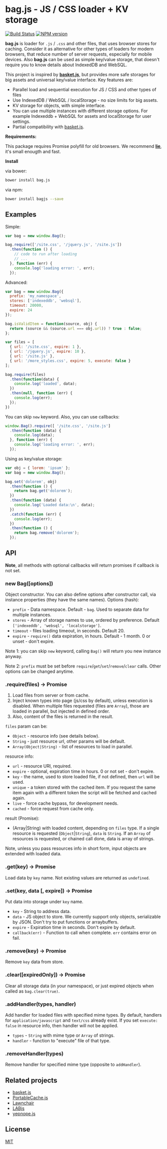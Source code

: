 bag.js - JS / CSS loader + KV storage
=====================================

[![Build Status](https://travis-ci.org/nodeca/bag.js.svg?branch=master)](https://travis-ci.org/nodeca/bag.js)
[![NPM version](https://img.shields.io/npm/v/bagjs.svg?style=flat)](https://www.npmjs.org/package/bagjs)

__bag.js__ is loader for `.js` / `.css` and other files, that uses browser
stores for caching. Consider it as alternative for other types of loaders for
modern browsers, that reduce number of server requests, especially for mobile
devices. Also __bag.js__  can be used as simple key/value storage, that doesn't
require you to know details about IndexedDB and WebSQL.

This project is inspired by __[basket.js](http://addyosmani.github.io/basket.js/)__,
but provides more safe storages for big assets and universal key/value interface.
Key features are:

- Parallel load and sequential execution for JS / CSS and other types of files
- Use IndexedDB / WebSQL / localStorage - no size limits for big assets.
- KV storage for objects, with simple interface.
- You can use multiple instances with different storage options. For example
  Indexeddb + WebSQL for assets and localStorage for user settings.
- Partial compatibility with [basket.js](http://addyosmani.github.io/basket.js/).

__Requirements:__

This package requires Promise polyfill for old browsers. We recommend
__[lie](https://github.com/calvinmetcalf/lie)__, it's small enougth and fast.

__Install__

via bower:

```bash
bower install bag.js
```

via npm:

```bash
bower install bagjs --save
```


Examples
--------

Simple:

```js
var bag = new window.Bag();

bag.require(['/site.css', '/jquery.js', '/site.js'])
  .then(function () {
    // code to run after loading
    // ...
  }, function (err) {
    console.log('loading error: ', err);
  });
```

Advanced:

```js
var bag = new window.Bag({
  prefix: 'my_namespace',
  stores: ['indexeddb', 'websql'],
  timeout: 20000,
  expire: 24
});

bag.isValidItem = function(source, obj) {
  return (source && (source.url === obj.url)) ? true : false;
};

var files = [
  { url: '/site.css', expire: 1 },
  { url: '/jquery.js', expire: 10 },
  { url: '/site.js' },
  { url: '/more_styles.css', expire: 5, execute: false }
];

bag.require(files)
  .then(function(data) {
    console.log('loaded', data);
  })
  .then(null, function (err) {
    console.log(err);
  });
})
```

You can skip `new` keyword. Also, you can use callbacks:

```js
window.Bag().require([ '/site.css', '/site.js']
  .then(function (data) {
    console.log(data);
  }, function (err) {
    console.log('loading error: ', err);
  });
```

Using as key/value storage:

```js
var obj = { lorem: 'ipsum' };
var bag = new window.Bag();

bag.set('dolorem', obj)
  .then(function () {
    return bag.get('dolorem');
  })
  .then(function (data) {
    console.log('Loaded data:\n', data);
  })
  .catch(function (err) {
    console.log(err);
  })
  .then(function () {
    return bag.remove('dolorem');
  });
```


API
---

__Note__, all methods with optional callbacks will return promises if callback
is not set.


### new Bag([options])

Object constructor. You can also define options after constructor call, via
instance properties (they have the same names). Options (hash):

- `prefix` - Data namespace. Default - `bag`. Used to separate data for
   multiple instances.
- `stores` - Array of storage names to use, ordered by preference.
  Default `['indexeddb', 'websql', 'localstorage']`.
- `timeout` - files loading timeout, in seconds. Default 20.
- `expire` - `require()` data expiration, in hours. Default - 1 month. 0 or
  unset - don't expire.

Note 1: you can skip `new` keyword, calling `Bag()` will return you new instance anyway.

Note 2: `prefix` must be set before `require`/`get`/`set`/`remove`/`clear` calls. Other options can be changed anytime.


### .require(files) -> Promise

1. Load files from server or from cache.
2. Inject known types into page (js/css by default), unless execution is disabled.
   When multiple files requested (files are `Array`), those are loaded in
   parallel, but injected in defined order.
3. Also, content of the files is returned in the result.

`files` param can be:

- `Object` - resource info (see details below).
- `String` - just resource url, other params will be default.
- `Array(Object|String)` - list of resources to load in parallel.

resource info:

- `url` - resource URI, required.
- `expire` - optional, expiration time in hours. 0 or not set - don't expire.
- `key` - the name, used to store loaded file, if not defined, then `url`
   will be used.
- `unique` - a token stored with the cached item. If you request the same item
  again with a different token the script will be fetched and cached again.
- `live` - force cache bypass, for development needs.
- `cached` - force request from cache only.

result (Promise):

- (Array|String) with loaded content, depending on `files` type. If
  a single resource is requested (`Object`|`String`), `data` is `String`. If
  an `Array` of resources is requested, or chained call done, data is array
  of strings.

Note, unless you pass resources info in short form, input objects are extended
with loaded data.


### .get(key) -> Promise

Load data by `key` name. Not existing values are returned as `undefined`.


### .set(key, data [, expire]) -> Promise

Put data into storage under `key` name.

- `key` - String to address data.
- `data` - JS object to store. We currently support only objects, serializable
  by JSON. Don't try to put functions or arraybuffers.
- `expire` - Expiration time in seconds. Don't expire by default.
- `callback(err)` - Function to call when complete. `err` contains error
  on fail.


### .remove(key) -> Promise

Remove `key` data from store.


### .clear([expiredOnly]) -> Promise

Clear all storage data (in your namespace), or just expired objects when called
as `bag.clear(true)`.


### .addHandler(types, handler)

Add handler for loaded files with specified mime types. By default, handlers
for `application/javascript` and `text/css` already exist. If you set
`execute: false` in resource info, then handler will not be applied.

- `types` - `String` with mime type or `Array` of strings.
- `handler` - function to "execute" file of that type.


### .removeHandler(types)

Remove handler for specified mime type (opposite to `addHandler`).


Related projects
----------------

- [basket.js](http://addyosmani.github.io/basket.js/)
- [PortableCache.js](https://github.com/agektmr/PortableCache.js)
- [Lawnchair](http://brian.io/lawnchair/)
- [LABjs](https://github.com/getify/LABjs)
- [yepnope.js](https://github.com/SlexAxton/yepnope.js)


License
-------

[MIT](https://github.com/nodeca/bag.js/blob/master/LICENSE)
